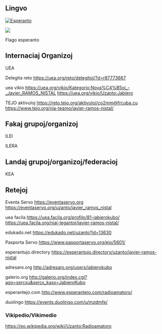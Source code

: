 



## Lingvo

[![Esperanto](https://img.shields.io/badge/Esperanto-jes-green.svg)](https://eo.wikipedia.org/wiki/Esperanto)

![](https://img.shields.io/badge/eo-esperanto-green)

Flago esperanto

## Internaciaj Organizoj

UEA

Delegita reto
https://uea.org/reto/delegitoj/?d=r87773667

uea vikio
https://uea.org/vikio/Kategorio:Nova%C4%B5oj_-_Javier_RAMOS_NISTAL
https://uea.org/vikio/Uzanto:Jabiero

TEJO
aktivuloj
https://reto.tejo.org/aktivuloj/co2mm@frcuba.cu
https://www.tejo.org/nia-teamo/javier-ramos-nistal/

## Fakaj grupoj/organizoj

ILEI

ILERA


## Landaj grupoj/organizoj/federacioj

KEA

## Retejoj

Eventa Servo
https://eventaservo.org
https://eventaservo.org/uzanto/javier_ramos_nistal

uea facila
https://uea.facila.org/profilo/81-jabierokubo/
https://uea.facila.org/niaj-legantoj/javier-ramos-nistal/

edukado.net
https://edukado.net/uzanto?id=13630 

Pasporta Servo
https://www.pasportaservo.org/ejo/5601/

esperantujo.directory
https://esperantujo.directory/uzanto/javier-ramos-nistal

adresaro.org
http://adresaro.org/users/jabierokubo

galerio.org
http://galerio.org/index.cgi?ago=sercxu&sercx_kasx=JabieroKubo

esperantejo.com
http://www.esperantejo.com/radioamatoro/

duolingo
https://events.duolingo.com/u/mzdmfe/


### Vikipedio/Vikimedio

https://eo.wikipedia.org/wiki/Uzanto:Radioamatoro

